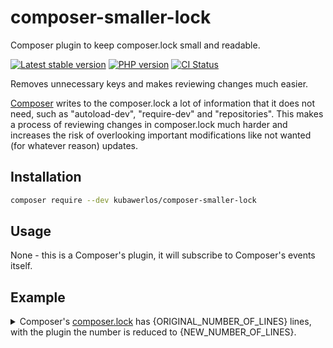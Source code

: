 # composer-smaller-lock

Composer plugin to keep composer.lock small and readable.

[![Latest stable version](https://img.shields.io/packagist/v/kubawerlos/composer-smaller-lock.svg?label=current%20version)](https://packagist.org/packages/kubawerlos/composer-smaller-lock)
[![PHP version](https://img.shields.io/packagist/php-v/kubawerlos/composer-smaller-lock.svg)](https://php.net)
[![CI Status](https://github.com/kubawerlos/composer-smaller-lock/workflows/CI/badge.svg?branch=main&event=push)](https://github.com/kubawerlos/composer-smaller-lock/actions)

Removes unnecessary keys and makes reviewing changes much easier.

[Composer](https://getcomposer.org) writes to the composer.lock a lot of information that it does not need, such as "autoload-dev", "require-dev" and "repositories".
This makes a process of reviewing changes in composer.lock much harder and increases the risk of overlooking important modifications like not wanted (for whatever reason) updates.

## Installation
```bash
composer require --dev kubawerlos/composer-smaller-lock
```

## Usage
None - this is a Composer's plugin, it will subscribe to Composer's events itself.

## Example
<details>
    <summary>Composer's <a href='https://github.com/composer/composer/blob/{COMPOSER_VERSION}/composer.lock'>composer.lock</a> has {ORIGINAL_NUMBER_OF_LINES} lines, with the plugin the number is reduced to {NEW_NUMBER_OF_LINES}.</summary>

```diff
{COMPOSER_LOCK_DIFF}
```
</details>
